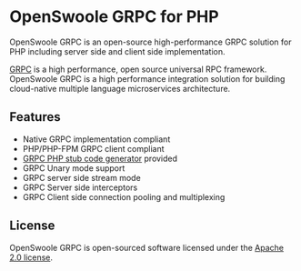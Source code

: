 # OpenSwoole GRPC for PHP

OpenSwoole GRPC is an open-source high-performance GRPC solution for PHP including server side and client side implementation.

[GRPC](https://grpc.io/) is a high performance, open source universal RPC framework. OpenSwoole GRPC is a high performance integration solution for building cloud-native multiple language microservices architecture.

## Features

* Native GRPC implementation compliant
* PHP/PHP-FPM GRPC client compliant
* [GRPC PHP stub code generator](https://github.com/openswoole/protoc-gen-openswoole-grpc) provided
* GRPC Unary mode support
* GRPC server side stream mode
* GRPC Server side interceptors
* GRPC Client side connection pooling and multiplexing

## License

OpenSwoole GRPC is open-sourced software licensed under the [Apache 2.0 license](https://github.com/openswoole/grpc/blob/main/LICENSE).
